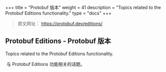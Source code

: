 +++
title = "Protobuf 版本"
weight = 41
description = "Topics related to the Protobuf Editions functionality."
type = "docs"
+++

> 原文网址： https://protobuf.dev/editions/

## Protobuf Editions - Protobuf 版本

Topics related to the Protobuf Editions functionality.

​	与 Protobuf Editions 功能相关的话题。

